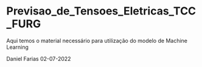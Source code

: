 # Previsao_de_Tensoes_Eletricas_TCC_FURG

Aqui temos o material necessário para utilização do modelo de Machine Learning

Daniel Farias 02-07-2022
